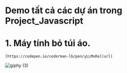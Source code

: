 # Demo tất cả các dự án trong Project_Javascript
# 1. Máy tính bỏ túi áo.
    [https://codepen.io/coderman-lb/pen/yLLMxRe](url)
![giphy (3)](https://user-images.githubusercontent.com/43178360/67468963-a3218400-f675-11e9-9d87-2498e110aaa7.gif)
